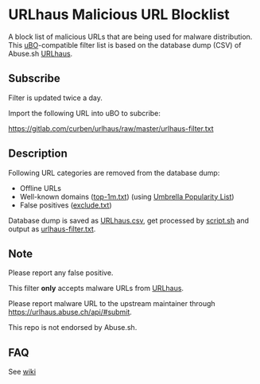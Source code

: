 # URLhaus Malicious URL Blocklist

A block list of malicious URLs that are being used for malware distribution. This [uBO](https://github.com/gorhill/uBlock/)-compatible filter list is based on the database dump (CSV) of Abuse.sh [URLhaus](https://urlhaus.abuse.ch/).

## Subscribe

Filter is updated twice a day.

Import the following URL into uBO to subcribe:

https://gitlab.com/curben/urlhaus/raw/master/urlhaus-filter.txt

## Description

Following URL categories are removed from the database dump:

- Offline URLs
- Well-known domains ([top-1m.txt](src/top-1m.txt)) (using [Umbrella Popularity List](https://s3-us-west-1.amazonaws.com/umbrella-static/index.html))
- False positives ([exclude.txt](src/exclude.txt))

Database dump is saved as [URLhaus.csv](src/URLhaus.csv), get processed by [script.sh](utils/script.sh) and output as [urlhaus-filter.txt](urlhaus-filter.txt).

## Note

Please report any false positive.

This filter **only** accepts malware URLs from [URLhaus](https://urlhaus.abuse.ch/).

Please report malware URL to the upstream maintainer through https://urlhaus.abuse.ch/api/#submit.

This repo is not endorsed by Abuse.sh.

## FAQ

See [wiki](https://gitlab.com/curben/urlhaus-filter/wikis/FAQ)
